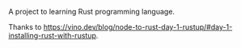 A project to learning Rust programming language.

Thanks to https://vino.dev/blog/node-to-rust-day-1-rustup/#day-1-installing-rust-with-rustup.



